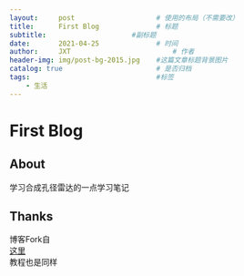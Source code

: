 ```yaml
---
layout:     post   				    # 使用的布局（不需要改）
title:      First Blog 				# 标题 
subtitle:                     #副标题
date:       2021-04-25 				# 时间
author:     JXT 						# 作者
header-img: img/post-bg-2015.jpg 	#这篇文章标题背景图片
catalog: true 						# 是否归档
tags:								#标签
    - 生活
---
```

# First Blog
## About
学习合成孔径雷达的一点学习笔记
## Thanks
博客Fork自  
[这里](https://github.com/qiubaiying/qiubaiying.github.io)  
教程也是同样
